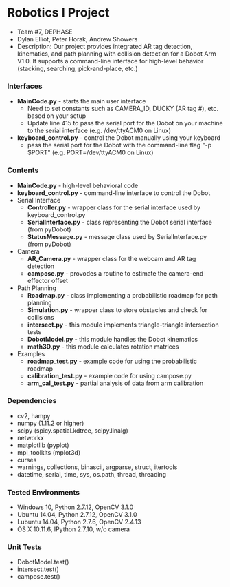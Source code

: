 # Robotics I Project #
* Team #7, DEPHASE
* Dylan Elliot, Peter Horak, Andrew Showers
* Description: Our project provides integrated AR tag detection, kinematics, and path planning with collision detection for a Dobot Arm V1.0. It supports a command-line interface for high-level behavior (stacking, searching, pick-and-place, etc.)

### Interfaces ###

* **MainCode.py** - starts the main user interface
    * Need to set constants such as CAMERA_ID, DUCKY (AR tag #), etc. based on your setup
    * Update line 415 to pass the serial port for the Dobot on your machine to the serial interface (e.g. /dev/ttyACM0 on Linux)
* **keyboard_control.py** - control the Dobot manually using your keyboard
    * pass the serial port for the Dobot with the command-line flag "-p $PORT" (e.g. PORT=/dev/ttyACM0 on Linux)

### Contents ###
* **MainCode.py** - high-level behavioral code
* **keyboard_control.py** - command-line interface to control the Dobot
* Serial Interface
    * **Controller.py** - wrapper class for the serial interface used by keyboard_control.py
    * **SerialInterface.py** - class representing the Dobot serial interface (from pyDobot)
    * **StatusMessage.py** - message class used by SerialInterface.py (from pyDobot)
* Camera
    * **AR_Camera.py** - wrapper class for the webcam and AR tag detection
    * **campose.py** - provodes a routine to estimate the camera-end effector offset
* Path Planning
    * **Roadmap.py** - class implementing a probabilistic roadmap for path planning
    * **Simulation.py** - wrapper class to store obstacles and check for collisions
    * **intersect.py** - this module implements triangle-triangle intersection tests
    * **DobotModel.py** - this module handles the Dobot kinematics
    * **math3D.py** - this module calculates rotation matrices
* Examples
    * **roadmap_test.py** - example code for using the probabilistic roadmap
    * **calibration_test.py** - example code for using campose.py
    * **arm_cal_test.py** - partial analysis of data from arm calibration


### Dependencies ###

* cv2, hampy
* numpy (1.11.2 or higher)
* scipy (spicy.spatial.kdtree, scipy.linalg)
* networkx
* matplotlib (pyplot)
* mpl_toolkits (mplot3d)
* curses
* warnings, collections, binascii, argparse, struct, itertools
* datetime, serial, time, sys, os.path, thread, threading

### Tested Environments ###

* Windows 10, Python 2.7.12, OpenCV 3.1.0
* Ubuntu 14.04, Python 2.7.12, OpenCV 3.1.0
* Lubuntu 14.04, Python 2.7.6, OpenCV 2.4.13
* OS X 10.11.6, IPython 2.7.10, w/o camera

### Unit Tests ###

* DobotModel.test()
* intersect.test()
* campose.test()

